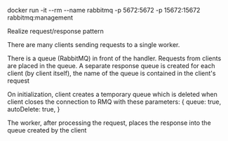 docker run -it --rm --name rabbitmq -p 5672:5672 -p 15672:15672 rabbitmq:management

Realize request/response pattern

There are many clients sending requests to a single worker.

There is a queue (RabbitMQ) in front of the handler. Requests from clients are placed in the queue. A separate response queue is created for each client (by client itself), the name of the queue is contained in the client's request

On initialization, client creates a temporary queue which is deleted when client closes the connection to RMQ with these parameters:
{
    queue: true,
    autoDelete: true,
}

The worker, after processing the request, places the response into the queue created by the client

